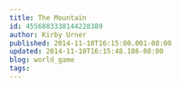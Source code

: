 ```yaml
---
title: The Mountain
id: 4556883338144228389
author: Kirby Urner
published: 2014-11-10T16:15:00.001-08:00
updated: 2014-11-10T16:15:48.186-08:00
blog: world_game
tags: 
---
```


